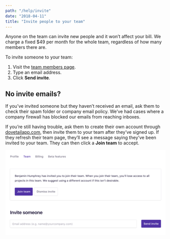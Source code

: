 ```yaml
---
path: "/help/invite"
date: "2018-04-11"
title: "Invite people to your team"
---
```


Anyone on the team can invite new people and it won’t affect your bill. We charge a fixed $49 per month for the whole team, regardless of how many members there are.

To invite someone to your team:

1.  Visit the [team members page](/team/members).
1.  Type an email address.
1.  Click **Send invite**.

## No invite emails?

If you’ve invited someone but they haven’t received an email, ask them to check their spam folder or company email policy. We’ve had cases where a company firewall has blocked our emails from reaching inboxes.

If you’re still having trouble, ask them to create their own account through [dovetailapp.com](https://dovetailapp.com), then invite them to your team after they’ve signed up. If they refresh their team page, they’ll see a message saying they’ve been invited to your team. They can then click a **Join team** to accept.

![Join team message](./team.png)
